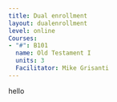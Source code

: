 ```yaml
---
title: Dual enrollment
layout: dualenrollment
level: online
Courses:
- "#": B101
  name: Old Testament I
  units: 3
  Facilitator: Mike Grisanti
---
```


hello
